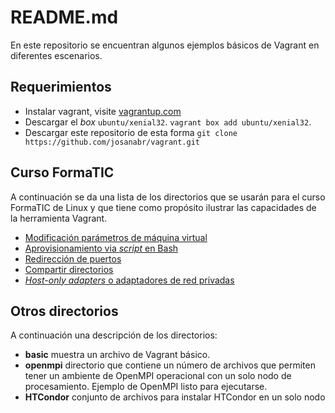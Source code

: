 # README.md

En este repositorio se encuentran algunos ejemplos básicos de Vagrant en diferentes escenarios. 

## Requerimientos

* Instalar vagrant, visite [vagrantup.com](http://vagrantup.com)
* Descargar el *box* `ubuntu/xenial32`. `vagrant box add ubuntu/xenial32`.
* Descargar este repositorio de esta forma `git clone https://github.com/josanabr/vagrant.git`

## Curso FormaTIC

A continuación se da una lista de los directorios que se usarán para el curso FormaTIC de Linux y que tiene como propósito ilustrar las capacidades de la herramienta Vagrant.

* [Modificación parámetros de máquina virtual](modifyvm)
* [Aprovisionamiento via *script* en Bash](shellprovisioning)
* [Redirección de puertos](forwarding)
* [Compartir directorios](sharedfolder)
* [*Host-only adapters* o adaptadores de red privadas](privatenetwork)


## Otros directorios

A continuación una descripción de los directorios:

* **basic** muestra un archivo de Vagrant básico.
* **openmpi** directorio que contiene un número de archivos que permiten tener un ambiente de OpenMPI operacional con un solo nodo de procesamiento. Ejemplo de OpenMPI listo para ejecutarse.
* **HTCondor** conjunto de archivos para instalar HTCondor en un solo nodo


